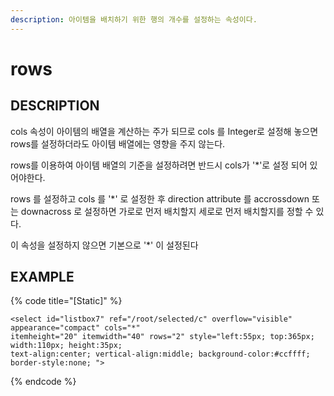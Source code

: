 ```yaml
---
description: 아이템을 배치하기 위한 행의 개수를 설정하는 속성이다.
---
```


# rows

## DESCRIPTION

cols 속성이 아이템의 배열을 계산하는 주가 되므로 cols 를 Integer로 설정해 놓으면 rows를 설정하더라도 아이템 배열에는 영향을 주지 않는다. 

rows를 이용하여 아이템 배열의 기준을 설정하려면 반드시 cols가 '\*'로 설정 되어 있어야한다.

rows 를 설정하고 cols 를 '\*' 로 설정한 후 direction attribute 를 accrossdown 또는 downacross 로 설정하면 가로로 먼저 배치할지 세로로 먼저 배치할지를 정할 수 있다.

이 속성을 설정하지 않으면 기본으로 '\*' 이 설정된다

## EXAMPLE

{% code title="\[Static\]" %}
```markup
<select id="listbox7" ref="/root/selected/c" overflow="visible" appearance="compact" cols="*" 
itemheight="20" itemwidth="40" rows="2" style="left:55px; top:365px; width:110px; height:35px; 
text-align:center; vertical-align:middle; background-color:#ccffff; border-style:none; ">  
```
{% endcode %}